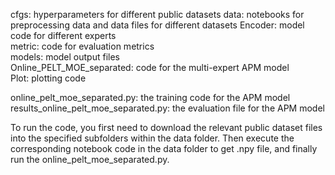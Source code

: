cfgs: hyperparameters for different public datasets
data: notebooks for preprocessing data and data files for different datasets
Encoder: model code for different experts  
metric: code for evaluation metrics  
models: model output files  
Online_PELT_MOE_separated: code for the multi-expert APM model  
Plot: plotting code 

online_pelt_moe_separated.py: the training code for the APM model  
results_online_pelt_moe_separated.py: the evaluation file for the APM model


To run the code, you first need to download the relevant public dataset files into the specified subfolders within the data folder. Then execute the corresponding notebook code in the data folder to get .npy file, and finally run the online_pelt_moe_separated.py.

